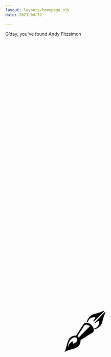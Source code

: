```yaml
---
layout: layouts/homepage.njk
date: 2021-04-12

---
```


<section>G’day, you've found Andy Fitzsimon</section>

<p class="scroll fade">Booster fixer, handy andy is more than a nickname</p>
<p class="scroll fade">Recently, I resumed <a href="/posts">blogging</a> </p> 


 
<svg class="scroll pen" 
 style="max-width: 25vw; fill:var(--neutral); display:block; max-height: 10em;  margin:2em auto;" 
 viewBox="0 0 100 100" xmlns="http://www.w3.org/2000/svg">
  <path d="M33.8 62l25-25.2C54.8 33 49.3 31 46 35.7L31 58.7l2.7 3.3zM11.4 81.5c0-3.7 4.8-10.8 9.6-10.8 2.6 0-.6 2.7-.6 4.5 0 2 13.8-3.4 9.5-11-1.7-2.8-4.8-3.4-8-2a20.7 20.7 0 00-11.5 19.3c0 1 1 1 1 0zm57.8-37.6l-.5-2.5c.3 0 5.8-1 8.8-6.1 3-5.4 1.3-11.2 1.3-11.2l-8.4 5.7-.6-1.6L92.1 5l1.6 1.5c-5.3 8.8-5.8 18.8-8.7 25-4.5 9.7-15.8 12.5-15.8 12.5zM52 26.9s2.7-11.4 12.4-16c6.1-3 16.2-3.6 25-9l1.5 1.5L67.5 26a4 4 0 00-1.5-.5l5.5-8.5s-5.8-1.6-11.1 1.5c-5.2 3-6 8.5-6 8.9zM2 94c8-14 3.9-36.4 26.1-36.4L44 32.8c3.9-6.2 11.9-5 18.1 1.2 6.3 6.2 7.7 13.8 2 17.5L38 67.7C38 90.1 16.5 85.8 2 94.1z"/>
</svg>




<style>
.scroll.map{margin:2em auto;}

.scrolled.pen{
  animation: brush 3s ease infinite;}

.scroll.map path {
  stroke-dasharray:  344 344; 
  stroke-dashoffset:-344;
  stroke-width: 3; 
  stroke-opacity:0}


.scroll.map circle{
  stroke-width: 5; 
  transition: all 1.5s ease  .2s;}

.scroll.map.scrolled circle{
  stroke-width:10; 
  fill:var(--tone-2)}
.scroll.map.scrolled path{
  stroke-width: 5;
  stroke-dasharray:  344 344; 
  stroke-opacity:1;
  stroke-dashoffset:0;
  transition: 
    stroke-dashoffset 1.5s ease,
    stroke-width 1.5s ease;}


p.scroll{
  min-height:10vh;
}
.scroll.fade{
  opacity:0; 
  transform: translate(0,2em)}
.scrolled.fade{
  opacity:1; transform:none;
  transition: 
    transform 1s ease, 
    opacity 1s ease}
</style>

